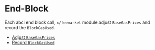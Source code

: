 <!--
order: 4 -->

# End-Block

Each abci end block call, `x/feemarket` module adjust `BaseGasPrices` and record the `BlockGasUsed`.

- [Adjust `BaseGasPrices`](02_state_transitions.md#base-gas-prices)
- [Record `BlockGasUsed`](#02_state_transitions.md#block-gas-used)